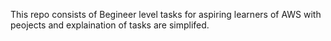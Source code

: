 This repo consists of Begineer level tasks for aspiring learners of AWS with peojects and explaination of tasks are simplifed.
